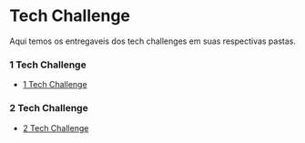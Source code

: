 # Tech Challenge

Aqui temos os entregaveis dos tech challenges em suas respectivas pastas.


### 1 Tech Challenge
- [1 Tech Challenge](./1%20-%20Tech%20challenge%20)

### 2 Tech Challenge
- [2 Tech Challenge](./2%20-%20Tech%20Challenge)
